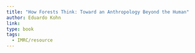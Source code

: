 ```yaml
---
title: "How Forests Think: Toward an Anthropology Beyond the Human"
author: Eduardo Kohn
link: 
type: book
tags:
  - IMRC/resource
---
```

